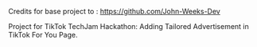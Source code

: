 Credits for base project to : https://github.com/John-Weeks-Dev

Project for TikTok TechJam Hackathon:
Adding Tailored Advertisement in TikTok For You Page.
